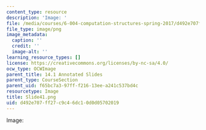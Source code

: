 ```yaml
---
content_type: resource
description: 'Image: '
file: /media/courses/6-004-computation-structures-spring-2017/d492e707ff27c9c46dc10d0d05702019_Slide41.png
file_type: image/png
image_metadata:
  caption: ''
  credit: ''
  image-alt: ''
learning_resource_types: []
license: https://creativecommons.org/licenses/by-nc-sa/4.0/
ocw_type: OCWImage
parent_title: 14.1 Annotated Slides
parent_type: CourseSection
parent_uid: f65bc7a3-97ff-f216-13ee-a241c537bd4c
resourcetype: Image
title: Slide41.png
uid: d492e707-ff27-c9c4-6dc1-0d0d05702019
---
```

Image: 